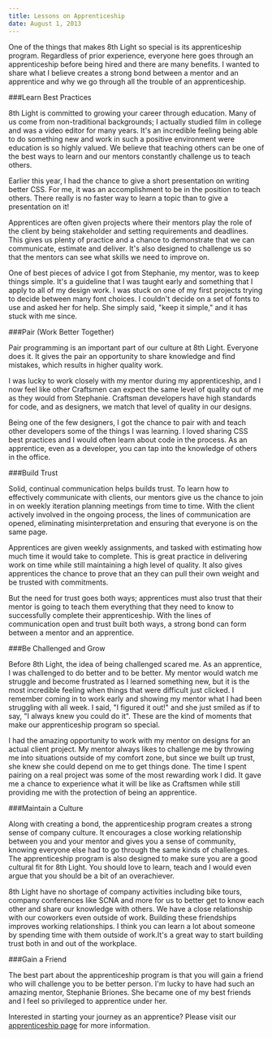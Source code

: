 ```yaml
---
title: Lessons on Apprenticeship
date: August 1, 2013
---
```


One of the things that makes 8th Light so special is its apprenticeship program. Regardless of prior experience, everyone here goes through an apprenticeship before being hired and there are many benefits. I wanted to share what I believe creates a strong bond between a mentor and an apprentice and why we go through all the trouble of an apprenticeship.

###Learn Best Practices

8th Light is committed to growing your career through education. Many of us come from non-traditional backgrounds; I actually studied film in college and was a video editor for many years. It's an incredible feeling being able to do something new and work in such a positive environment were education is so highly valued. We believe that teaching others can be one of the best ways to learn and our mentors constantly challenge us to teach others.

Earlier this year, I had the chance to give a short presentation on writing better CSS. For me, it was an accomplishment to be in the position to teach others. There really is no faster way to learn a topic than to give a presentation on it!

Apprentices are often given projects where their mentors play the role of the client by being stakeholder and setting requirements and deadlines. This gives us plenty of practice and a chance to demonstrate that we can communicate, estimate and deliver. It's also designed to challenge us so that the mentors can see what skills we need to improve on.

One of best pieces of advice I got from Stephanie, my mentor, was to keep things simple. It's a guideline that I was taught early and something that I apply to all of my design work. I was stuck on one of my first projects trying to decide between many font choices. I couldn't decide on a set of fonts to use and asked her for help. She simply said, "keep it simple," and it has stuck with me since.

###Pair (Work Better Together)

Pair programming is an important part of our culture at 8th Light. Everyone does it. It gives the pair an opportunity to share knowledge and find mistakes, which results in higher quality work.

I was lucky to work closely with my mentor during my apprenticeship, and I now feel like other Craftsmen can expect the same level of quality out of me as they would from Stephanie. Craftsman developers have high standards for code, and as designers, we match that level of quality in our designs.

Being one of the few designers, I got the chance to pair with and teach other developers some of the things I was learning. I loved sharing CSS best practices and I would often learn about code in the process. As an apprentice, even as a developer, you can tap into the knowledge of others in the office.

###Build Trust

Solid, continual communication helps builds trust. To learn how to effectively communicate with clients, our mentors give us the chance to join in on weekly iteration planning meetings from time to time. With the client actively involved in the ongoing process, the lines of communication are opened, eliminating misinterpretation and ensuring that everyone is on the same page.

Apprentices are given weekly assignments, and tasked with estimating how much time it would take to complete. This is great practice in delivering  work on time while still maintaining a high level of quality. It also gives apprentices the chance to prove that an they can pull their own weight and be trusted with commitments.

But the need for trust goes both ways; apprentices must also trust that their mentor is going to teach them everything that they need to know to successfully complete their apprenticeship. With the lines of communication open and trust built both ways, a strong bond can form between a mentor and an apprentice.

###Be Challenged and Grow

Before 8th Light, the idea of being challenged scared me. As an apprentice, I was challenged to do better and to be better. My mentor would watch me struggle and become frustrated as I learned something new, but it is the most incredible feeling when things that were difficult just clicked. I remember coming in to work early and showing my mentor what I had been struggling with all week. I said, "I figured it out!" and she just smiled as if to say, "I always knew you could do it". These are the kind of moments that make our apprenticeship program so special.

I had the amazing opportunity to work with my mentor on designs for an actual client project. My mentor always likes to challenge me by throwing me into situations outside of my comfort zone, but since we built up trust, she knew she could depend on me to get things done. The time I spent pairing on a real project was some of the most rewarding work I did. It gave me a chance to experience what it will be like as Craftsmen while still providing me with the protection of being an apprentice.

###Maintain a Culture

Along with creating a bond, the apprenticeship program creates a strong sense of company culture. It encourages a close working relationship between you and your mentor and gives you a sense of community, knowing everyone else had to go through the same kinds of challenges. The apprenticeship program is also designed to make sure you are a good cultural fit for 8th Light. You should love to learn, teach and I would even argue that you should be a bit of an overachiever.

8th Light have no shortage of company activities including bike tours, company conferences like SCNA and more for us to better get to know each other and share our knowledge with others. We have a close relationship with our coworkers even outside of work. Building these friendships improves working relationships. I think you can learn a lot about someone by spending time with them outside of work.It's a great way to start building trust both in and out of the workplace.

###Gain a Friend

The best part about the apprenticeship program is that you will gain a friend who will challenge you to be better person. I'm lucky to have had such an amazing mentor, Stephanie Briones. She became one of my best friends and I feel so privileged to apprentice under her.

Interested in starting your journey as an apprentice? Please visit our [apprenticeship page](http://www.8thlight.com/apprenticeship) for more information.
